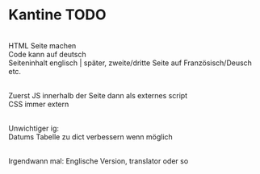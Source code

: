 # Kantine TODO

<br>HTML Seite machen
<br>Code kann auf deutsch
<br>Seiteninhalt englisch | später, zweite/dritte Seite auf Französisch/Deusch etc.

<br>Zuerst JS innerhalb der Seite dann als externes script
<br>CSS immer extern

<br>Unwichtiger ig:
<br>Datums Tabelle zu dict verbessern wenn möglich

<br>Irgendwann mal: Englische Version, translator oder so
